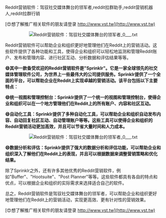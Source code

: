 Reddit营销软件：驾驭社交媒体舞台的领军者,reddit拉群助手,reddit营销机器人,reddit拉群行销

[😍想了解推广相关软件的朋友请登录 http://www.vst.tw](http://www.vst.tw)

 <center><img src="https://vst.tw/MP4/tuiguang/png/1.png" alt="Reddit营销软件：驾驭社交媒体舞台的领军者_0___.txt"></center>

Reddit营销软件可以帮助企业和组织更好地管理他们在Reddit上的营销活动。这些软件提供了各种功能和工具，使得企业和组织可以轻松地监测和管理Reddit账户、发布和管理内容、进行社区互动、分析数据和评估结果等等。

**😄其中一款备受欢迎的Reddit营销软件是"Sprinklr"。它是一家全球领先的社交媒体管理软件公司，为世界上一些最伟大的公司提供服务。Sprinklr提供了一个全面的平台，可以帮助企业在Reddit上实现卓越的营销活动。该平台包括以下主要特点：**

**😄统一视图和管理控制台：Sprinklr提供了一个统一的视图和管理控制台，使得企业和组织可以在一个地方管理他们在Reddit上的所有账户、内容和社区互动。**

**😄自动化工具：Sprinklr提供了多种自动化工具，可以帮助企业和组织自动发布内容、自动回复社区互动、自动管理账户等等。这些工具可以使得企业和组织的Reddit营销活动更加高效，并且可以节省大量时间和人力成本。**

 <center><img src="https://vst.tw/MP4/tuiguang/png/7.png" alt="Reddit营销软件：驾驭社交媒体舞台的领军者_0___.txt"></center>

**😄数据分析和评估：Sprinklr提供了强大的数据分析和评估功能，可以帮助企业和组织深入了解他们在Reddit上的表现，并且可以根据数据来调整营销策略和优化结果。**

除了Sprinklr之外，还有许多其他优秀的Reddit营销软件，例如"Buffer"、"Hootsuite"、"Post Planner"等等。这些软件都具有各自的特点和优点，可以根据企业和组织的实际需求来选择适合自己的软件。

总之，Reddit营销软件是驾驭社交媒体舞台的领军者，可以帮助企业和组织更好地管理他们在Reddit上的营销活动，实现更高效、更有针对性的营销效果。

[😍想了解推广相关软件的朋友请登录 http://www.vst.tw](http://www.vst.tw)



